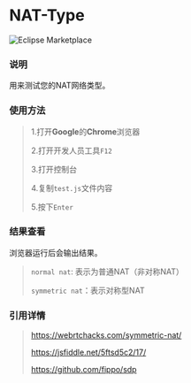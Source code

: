 # NAT-Type
![Eclipse Marketplace](https://img.shields.io/badge/license-CPL--V3-green)
### 说明
用来测试您的NAT网络类型。
### 使用方法
> 1.打开**Google**的**Chrome**浏览器
> 
> 2.打开开发人员工具`F12`
> 
> 3.打开控制台
> 
> 4.复制`test.js`文件内容
> 
> 5.按下`Enter`
> 
### 结果查看
浏览器运行后会输出结果。
> `normal nat`: 表示为普通NAT（非对称NAT）
>
> `symmetric nat`：表示对称型NAT
### 引用详情
> https://webrtchacks.com/symmetric-nat/
>
> https://jsfiddle.net/5ftsd5c2/17/
>
> https://github.com/fippo/sdp

